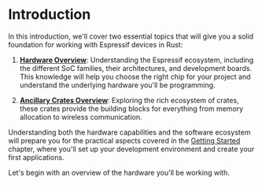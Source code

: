 # Introduction

In this introduction, we'll cover two essential topics that will give you a solid foundation for working with Espressif devices in Rust:

1. **[Hardware Overview](./hardware-overview.md)**: Understanding the Espressif ecosystem, including the different SoC families, their architectures, and development boards. This knowledge will help you choose the right chip for your project and understand the underlying hardware you'll be programming.

2. **[Ancillary Crates Overview](./ancillary-crates.md)**: Exploring the rich ecosystem of crates, these crates provide the building blocks for everything from memory allocation to wireless communication.

Understanding both the hardware capabilities and the software ecosystem will prepare you for the practical aspects covered in the [Getting Started](../getting-started/index.md) chapter, where you'll set up your development environment and create your first applications.

Let's begin with an overview of the hardware you'll be working with.

